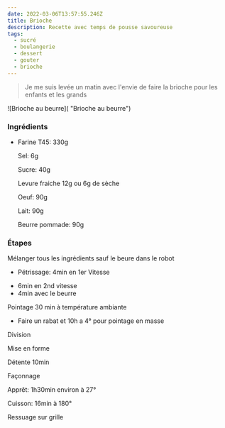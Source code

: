 ```yaml
---
date: 2022-03-06T13:57:55.246Z
title: Brioche
description: Recette avec temps de pousse savoureuse
tags:
  - sucré
  - boulangerie
  - dessert
  - gouter
  - brioche
---
```

> Je me suis levée un matin avec l'envie de faire la brioche pour les enfants et les grands

![Brioche au beurre]( "Brioche au beurre")

### Ingrédients

* Farine T45: 330g

  Sel: 6g

  Sucre: 40g

  Levure fraiche 12g ou 6g de sèche

  Oeuf: 90g

  Lait: 90g

  Beurre pommade: 90g

### Étapes

Mélanger tous les ingrédients sauf le beure dans le robot

- Pétrissage: 4min en 1er Vitesse 

+ 6min en 2nd vitesse 
+ 4min avec le beurre

Pointage 30 min à température ambiante 
+ Faire un rabat et 10h a 4° pour pointage en masse

Division

Mise en forme

Détente 10min

Façonnage

Apprêt: 1h30min environ à 27°

Cuisson: 16min à 180°

Ressuage sur grille

